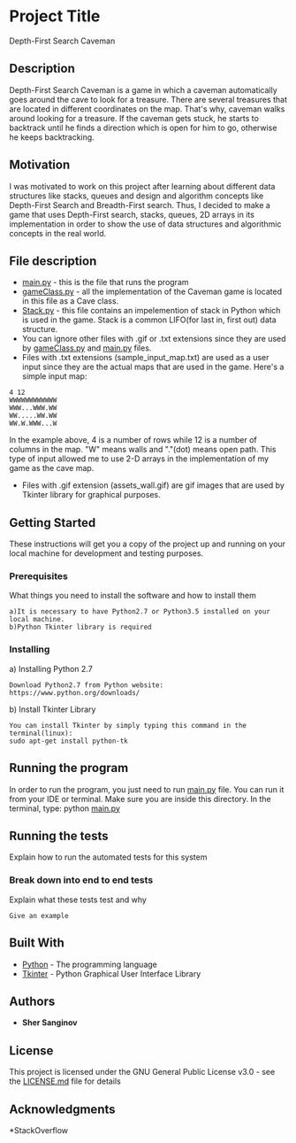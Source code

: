 # Project Title

Depth-First Search Caveman

## Description

Depth-First Search Caveman is a game in which a caveman automatically goes around the cave to look for
a treasure. There are several treasures that are located in different coordinates on the map. That's why,
caveman walks around looking for a treasure. If the caveman gets stuck, he starts to backtrack until he finds a direction
which is open for him to go, otherwise he keeps backtracking.

## Motivation

I was motivated to work on this project after learning about different data structures like stacks, queues and
design and algorithm concepts like Depth-First Search and Breadth-First search. Thus, I decided to make
a game that uses Depth-First search, stacks, queues, 2D arrays in its implementation in order to show the use of
data structures and algorithmic concepts in the real world.

## File description

* [main.py](main.py) - this is the file that runs the program
* [gameClass.py](gameClass.py) - all the implementation of the Caveman game is located in this file as a Cave class.
* [Stack.py](Stack.py) - this file contains an impelemention of stack in Python which is used in the game. Stack is a common LIFO(for last in, first out) data structure.
* You can ignore other files with .gif or .txt extensions since they are used by [gameClass.py](gameClass.py) and [main.py](main.py) files.
* Files with .txt extensions (sample_input_map.txt) are used as a user input since they are the actual
maps that are used in the game. Here's a simple input map:

```
4 12
WWWWWWWWWWWW
WWW...WWW.WW
WW.....WW.WW
WW.W.WWW...W
```

In the example above, 4 is a number of rows while 12 is a number of columns in the map. "W" means walls
and "."(dot) means open path. This type of input allowed me to use 2-D arrays in the implementation
of my game as the cave map.
* Files with .gif extension (assets_wall.gif) are gif images that are used by Tkinter library for graphical purposes.





## Getting Started

These instructions will get you a copy of the project up and running on your local machine for development and testing purposes.


### Prerequisites

What things you need to install the software and how to install them

```
a)It is necessary to have Python2.7 or Python3.5 installed on your local machine.
b)Python Tkinter library is required
```

### Installing

a) Installing Python 2.7
```
Download Python2.7 from Python website: https://www.python.org/downloads/
```

b) Install Tkinter Library

```
You can install Tkinter by simply typing this command in the terminal(linux):
sudo apt-get install python-tk
```


## Running the program

In order to run the program, you just need to run [main.py](main.py) file. You can run it from your IDE or terminal.
Make sure you are inside this directory. In the terminal, type:
python [main.py](main.py)

## Running the tests

Explain how to run the automated tests for this system

### Break down into end to end tests

Explain what these tests test and why

```
Give an example
```


## Built With

* [Python](https://www.python.org/) - The programming language
* [Tkinter](https://docs.python.org/2/library/tkinter.html) - Python Graphical User Interface Library


## Authors

* **Sher Sanginov**



## License

This project is licensed under the GNU General Public License v3.0 - see the [LICENSE.md](LICENSE.md) file for details

## Acknowledgments

*StackOverflow

